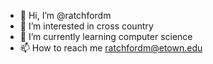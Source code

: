 - 👋 Hi, I’m @ratchfordm
- 👀 I’m interested in cross country
- 🌱 I’m currently learning computer science
- 📫 How to reach me ratchfordm@etown.edu
